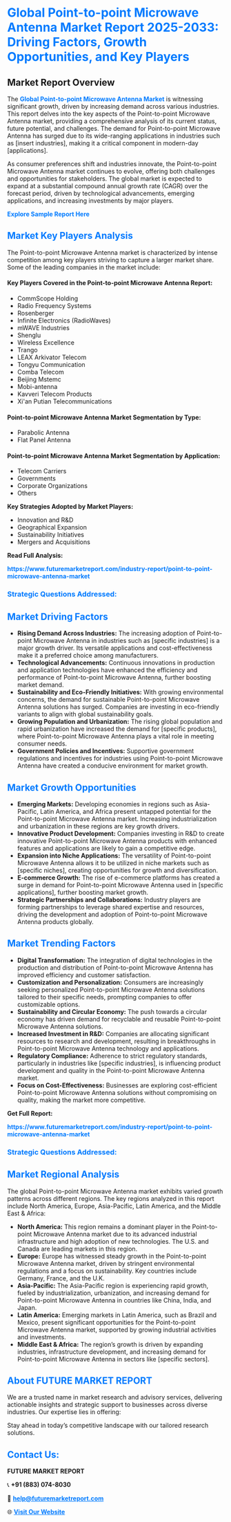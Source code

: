 <h1 style="color: #007BFF;">Global Point-to-point Microwave Antenna Market Report 2025-2033: Driving Factors, Growth Opportunities, and Key Players</h1>

<section id="overview">
<h2>Market Report Overview</h2>
<p>The <a href="https://www.futuremarketreport.com/industry-report/point-to-point-microwave-antenna-market" style="color: #007BFF; text-decoration: none;"><strong>Global Point-to-point Microwave Antenna Market</strong></a> is witnessing significant growth, driven by increasing demand across various industries. This report delves into the key aspects of the Point-to-point Microwave Antenna market, providing a comprehensive analysis of its current status, future potential, and challenges. The demand for Point-to-point Microwave Antenna has surged due to its wide-ranging applications in industries such as [insert industries], making it a critical component in modern-day [applications].</p>
<p>As consumer preferences shift and industries innovate, the Point-to-point Microwave Antenna market continues to evolve, offering both challenges and opportunities for stakeholders. The global market is expected to expand at a substantial compound annual growth rate (CAGR) over the forecast period, driven by technological advancements, emerging applications, and increasing investments by major players.</p>
</section>

<section id="overview">
<p><a href="https://www.futuremarketreport.com/request-sample/reportId=28371" style="color: #007BFF; text-decoration: none;"><strong>Explore Sample Report Here</strong></a></p>
</section>

<section id="key-players">
<h2 style="color: #007BFF;">Market Key Players Analysis</h2>
<p>The Point-to-point Microwave Antenna market is characterized by intense competition among key players striving to capture a larger market share. Some of the leading companies in the market include:</p>
<h4>Key Players Covered in the Point-to-point Microwave Antenna Report:</h4>
<ul><li>CommScope Holding</li><li>Radio Frequency Systems</li><li>Rosenberger</li><li>Infinite Electronics (RadioWaves)</li><li>mWAVE Industries</li><li>Shenglu</li><li>Wireless Excellence</li><li>Trango</li><li>LEAX Arkivator Telecom</li><li>Tongyu Communication</li><li>Comba Telecom</li><li>Beijing Mstemc</li><li>Mobi-antenna</li><li>Kavveri Telecom Products</li><li>Xi&#039;an Putian Telecommunications</li></ul>
<h4>Point-to-point Microwave Antenna Market Segmentation by Type:</h4>
<ul><li>Parabolic Antenna</li><li>Flat Panel Antenna</li></ul>

<h4>Point-to-point Microwave Antenna Market Segmentation by Application:</h4>
<ul><li>Telecom Carriers</li><li>Governments</li><li>Corporate Organizations</li><li>Others</li></ul>
<p><strong>Key Strategies Adopted by Market Players:</strong></p>
<ul>
<li>Innovation and R&D</li>
<li>Geographical Expansion</li>
<li>Sustainability Initiatives</li>
<li>Mergers and Acquisitions</li>
</ul>
</section>

<section>
<p><strong>Read Full Analysis: </strong></p><a href="https://www.futuremarketreport.com/industry-report/point-to-point-microwave-antenna-market" style="color: #007BFF; text-decoration: none;"><strong>https://www.futuremarketreport.com/industry-report/point-to-point-microwave-antenna-market</strong></a>
<h3 style="color: #007BFF;">Strategic Questions Addressed:</h3>
</section>

<section id="driving-factors">
<h2 style="color: #007BFF;">Market Driving Factors</h2>
<ul>
<li><strong>Rising Demand Across Industries:</strong> The increasing adoption of Point-to-point Microwave Antenna in industries such as [specific industries] is a major growth driver. Its versatile applications and cost-effectiveness make it a preferred choice among manufacturers.</li>
<li><strong>Technological Advancements:</strong> Continuous innovations in production and application technologies have enhanced the efficiency and performance of Point-to-point Microwave Antenna, further boosting market demand.</li>
<li><strong>Sustainability and Eco-Friendly Initiatives:</strong> With growing environmental concerns, the demand for sustainable Point-to-point Microwave Antenna solutions has surged. Companies are investing in eco-friendly variants to align with global sustainability goals.</li>
<li><strong>Growing Population and Urbanization:</strong> The rising global population and rapid urbanization have increased the demand for [specific products], where Point-to-point Microwave Antenna plays a vital role in meeting consumer needs.</li>
<li><strong>Government Policies and Incentives:</strong> Supportive government regulations and incentives for industries using Point-to-point Microwave Antenna have created a conducive environment for market growth.</li>
</ul>
</section>

<section id="growth-opportunities">
<h2 style="color: #007BFF;">Market Growth Opportunities</h2>
<ul>
<li><strong>Emerging Markets:</strong> Developing economies in regions such as Asia-Pacific, Latin America, and Africa present untapped potential for the Point-to-point Microwave Antenna market. Increasing industrialization and urbanization in these regions are key growth drivers.</li>
<li><strong>Innovative Product Development:</strong> Companies investing in R&D to create innovative Point-to-point Microwave Antenna products with enhanced features and applications are likely to gain a competitive edge.</li>
<li><strong>Expansion into Niche Applications:</strong> The versatility of Point-to-point Microwave Antenna allows it to be utilized in niche markets such as [specific niches], creating opportunities for growth and diversification.</li>
<li><strong>E-commerce Growth:</strong> The rise of e-commerce platforms has created a surge in demand for Point-to-point Microwave Antenna used in [specific applications], further boosting market growth.</li>
<li><strong>Strategic Partnerships and Collaborations:</strong> Industry players are forming partnerships to leverage shared expertise and resources, driving the development and adoption of Point-to-point Microwave Antenna products globally.</li>
</ul>
</section>

<section id="trending-factors">
<h2 style="color: #007BFF;">Market Trending Factors</h2>
<ul>
<li><strong>Digital Transformation:</strong> The integration of digital technologies in the production and distribution of Point-to-point Microwave Antenna has improved efficiency and customer satisfaction.</li>
<li><strong>Customization and Personalization:</strong> Consumers are increasingly seeking personalized Point-to-point Microwave Antenna solutions tailored to their specific needs, prompting companies to offer customizable options.</li>
<li><strong>Sustainability and Circular Economy:</strong> The push towards a circular economy has driven demand for recyclable and reusable Point-to-point Microwave Antenna solutions.</li>
<li><strong>Increased Investment in R&D:</strong> Companies are allocating significant resources to research and development, resulting in breakthroughs in Point-to-point Microwave Antenna technology and applications.</li>
<li><strong>Regulatory Compliance:</strong> Adherence to strict regulatory standards, particularly in industries like [specific industries], is influencing product development and quality in the Point-to-point Microwave Antenna market.</li>
<li><strong>Focus on Cost-Effectiveness:</strong> Businesses are exploring cost-efficient Point-to-point Microwave Antenna solutions without compromising on quality, making the market more competitive.</li>
</ul>
</section>

<section>
<p><strong>Get Full Report: </strong></p><a href="https://www.futuremarketreport.com/industry-report/point-to-point-microwave-antenna-market" style="color: #007BFF; text-decoration: none;"><strong>https://www.futuremarketreport.com/industry-report/point-to-point-microwave-antenna-market</strong></a>
<h3 style="color: #007BFF;">Strategic Questions Addressed:</h3>
</section>


<section id="regional-analysis">
<h2 style="color: #007BFF;">Market Regional Analysis</h2>
<p>The global Point-to-point Microwave Antenna market exhibits varied growth patterns across different regions. The key regions analyzed in this report include North America, Europe, Asia-Pacific, Latin America, and the Middle East & Africa:</p>
<ul>
<li><strong>North America:</strong> This region remains a dominant player in the Point-to-point Microwave Antenna market due to its advanced industrial infrastructure and high adoption of new technologies. The U.S. and Canada are leading markets in this region.</li>
<li><strong>Europe:</strong> Europe has witnessed steady growth in the Point-to-point Microwave Antenna market, driven by stringent environmental regulations and a focus on sustainability. Key countries include Germany, France, and the U.K.</li>
<li><strong>Asia-Pacific:</strong> The Asia-Pacific region is experiencing rapid growth, fueled by industrialization, urbanization, and increasing demand for Point-to-point Microwave Antenna in countries like China, India, and Japan.</li>
<li><strong>Latin America:</strong> Emerging markets in Latin America, such as Brazil and Mexico, present significant opportunities for the Point-to-point Microwave Antenna market, supported by growing industrial activities and investments.</li>
<li><strong>Middle East & Africa:</strong> The region’s growth is driven by expanding industries, infrastructure development, and increasing demand for Point-to-point Microwave Antenna in sectors like [specific sectors].</li>
</ul>
</section>

<footer>
<h2 style="color: #007BFF;">About FUTURE MARKET REPORT</h2>
<p>We are a trusted name in market research and advisory services, delivering actionable insights and strategic support to businesses across diverse industries. Our expertise lies in offering:</p>

<p>Stay ahead in today’s competitive landscape with our tailored research solutions.</p>

<h2 style="color: #007BFF;">Contact Us:</h2>
<p><strong>FUTURE MARKET REPORT</strong></p>
<p>📞 <strong>+91 (883) 074-8030</strong></p>
<p>📧 <strong><a href="mailto:help@futuremarketreport.com" style="color: #007BFF;">help@futuremarketreport.com</a></strong></p>
<p>🌐 <strong><a href="https://www.futuremarketreport.com/" style="color: #007BFF;">Visit Our Website</a></strong></p>
</footer>